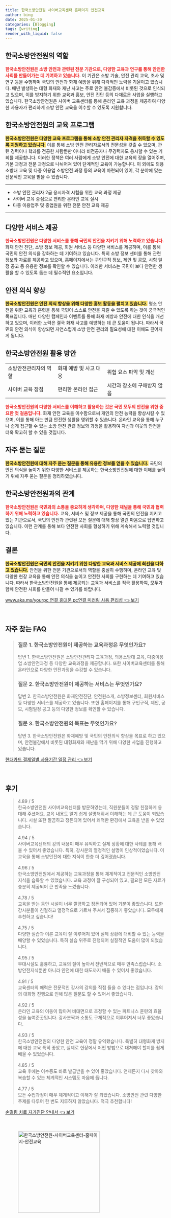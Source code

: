 ```yaml
---
title: 한국소방안전원 사이버교육센터 홈페이지 안전교육
author: bing
date: 2025-01-30
categories: [Blogging]
tags: [writing]
render_with_liquid: false
---
```



<h2 id='한국소방안전원의 역할'>한국소방안전원의 역할</h2>

<p><b><span style="color: #ee2323;">한국소방안전원은 소방 안전과 관련된 전문 기관으로, 다양한 교육과 연구를 통해 안전한 사회를 만들어가는 데 기여하고 있습니다.</span></b> 이 기관은 소방 기술, 안전 관리 교육, 조사 및 연구 등을 수행하며 국민의 안전과 화재 예방을 위해 다각적인 노력을 기울이고 있습니다. 매년 발생하는 대형 화재와 재난 사고는 주로 안전 불감증에서 비롯된 것으로 인식되고 있으며, 이를 방지하기 위한 교육과 홍보, 안전 진단 등의 다채로운 사업을 실행하고 있습니다. 한국소방안전원은 사이버 교육센터를 통해 온라인 교육 과정을 제공하여 다양한 사용자가 편리하게 소방 안전 교육을 이수할 수 있도록 지원합니다.</p>

<h2 id='한국소방안전원의 교육 프로그램'>한국소방안전원의 교육 프로그램</h2>

<p><b><span style="background-color: #ffe066;">한국소방안전원은 다양한 교육 프로그램을 통해 소방 안전 관리자 자격을 취득할 수 있도록 지원하고 있습니다.</span></b> 이를 통해 소방 안전 관리자로서의 전문성을 갖출 수 있으며, 관련 경력이나 학과를 전공한 사람뿐만 아니라 비전공자나 무경력자도 응시할 수 있는 기회를 제공합니다. 이러한 정책은 여러 사람에게 소방 안전에 대한 교육의 장을 열어주며, 기본 과정과 전문 과정으로 나뉘어져 있어 단계적인 교육이 가능합니다. 이 외에도 의용소방대 교육 및 다중 이용업 소방안전 과정 등의 교육이 마련되어 있어, 각 분야에 맞는 전문적인 교육을 받을 수 있습니다.</p>

<hr />

<ul>
    <li>소방 안전 관리자 2급 응시자격 시험을 위한 교육 과정 제공</li>
    <li>사이버 교육 중심으로 편리한 온라인 교육 실시</li>
    <li>다중 이용업주 및 종업원을 위한 전문 안전 교육 제공</li>
</ul>

<hr />

<h2 id='다양한 서비스 제공'>다양한 서비스 제공</h2>

<p><b><span style="color: #ee2323;">한국소방안전원은 다양한 서비스를 통해 국민의 안전을 지키기 위해 노력하고 있습니다.</span></b> 화재 안전 진단, 소방 정보 제공, 회원 서비스 등 다양한 서비스를 제공하며, 이를 통해 국민의 안전 의식을 강화하는 데 기여하고 있습니다. 특히 소방 정보 센터를 통해 관련 정보와 자료를 제공하고 있으며, 홈페이지에서는 구인구직 정보, 제안 및 공모, 시험 일정 공고 등 유용한 정보를 확인할 수 있습니다. 이러한 서비스는 국민이 보다 안전한 생활을 할 수 있도록 돕는 데 필수적인 요소입니다.</p>

<h2 id='안전 의식 향상'>안전 의식 향상</h2>

<p><b><span style="background-color: #ffe066;">한국소방안전원은 안전 의식 향상을 위해 다양한 홍보 활동을 펼치고 있습니다.</span></b> 평소 안전을 위한 교육과 훈련을 통해 국민이 스스로 안전을 지킬 수 있도록 하는 것이 궁극적인 목표입니다. 매년 다양한 캠페인과 이벤트를 통해 화재 예방과 안전에 대한 인식을 개선하고 있으며, 이러한 노력은 결국 화재 사고를 예방하는 데 큰 도움이 됩니다. 따라서 국민의 안전 의식이 향상되면 자연스럽게 소방 안전 관리의 필요성에 대한 이해도 깊어지게 됩니다.</p>

<h2 id='한국소방안전원 활용 방안'>한국소방안전원 활용 방안</h2>

<table>
    <tr>
        <td>소방안전관리자의 역할</td>
        <td>화재 예방 및 사고 대응</td>
        <td>위험 요소 파악 및 개선</td>
    </tr>
    <tr>
        <td>사이버 교육 장점</td>
        <td>편리한 온라인 접근</td>
        <td>시간과 장소에 구애받지 않음</td>
    </tr>
</table>

<p><b><span style="color: #ee2323;">한국소방안전원의 다양한 서비스를 이해하고 활용하는 것은 국민 모두의 안전을 위한 중요한 첫 걸음입니다.</span></b> 화재 안전 교육을 이수함으로써 개인의 안전 능력을 향상시킬 수 있으며, 이를 통해 아는 만큼 안전한 생활을 영위할 수 있습니다. 온라인 교육을 통해 누구나 쉽게 접근할 수 있는 소방 안전 관련 정보와 과정을 활용하여 자신과 이웃의 안전을 더욱 확고히 할 수 있을 것입니다.</p>

<h2 id='자주 묻는 질문'>자주 묻는 질문</h2>

<p><b><span style="background-color: #ffe066;">한국소방안전원에 대해 자주 묻는 질문을 통해 유용한 정보를 얻을 수 있습니다.</span></b> 국민의 안전 의식을 높이기 위한 다양한 서비스를 제공하는 한국소방안전원에 대한 이해를 높이기 위해 자주 묻는 질문을 정리하였습니다.</p>

<h2 id='한국소방안전원과의 관계'>한국소방안전원과의 관계</h2>

<p><b><span style="color: #ee2323;">한국소방안전원은 국민과의 소통을 중요하게 생각하며, 다양한 채널을 통해 국민과 협력하기 위해 노력하고 있습니다.</span></b> 교육, 서비스 및 정보 제공을 통해 국민의 안전을 지키고 있는 기관으로서, 국민의 안전과 관련된 모든 질문에 대해 항상 열린 마음으로 답변하고 있습니다. 이런 관계를 통해 보다 안전한 사회를 형성하기 위해 계속해서 노력할 것입니다.</p>

<h2 id='결론'>결론</h2>

<p><b><span style="background-color: #ffe066;">한국소방안전원은 국민의 안전을 지키기 위한 다양한 교육과 서비스 제공에 최선을 다하고 있습니다.</span></b> 안전을 위한 전문 기관으로서의 역할을 충실히 수행하며, 온라인 교육 및 다양한 현장 교육을 통해 안전 의식을 높이고 안전한 사회를 구현하는 데 기여하고 있습니다. 따라서 한국소방안전원을 통해 제공되는 교육과 서비스를 적극 활용하여, 모두가 함께 안전한 사회를 만들어 나갈 수 있기를 바랍니다.</p>


<p><a class="click-button" title="www.aka.ms/yourpc 연결 휴대폰 pc연결 미러링 사용 편리성" href="https://blackassets.github.io/posts/www.aka.msyourpc-%EC%97%B0%EA%B2%B0-%ED%9C%B4%EB%8C%80%ED%8F%B0-pc%EC%97%B0%EA%B2%B0-%EB%AF%B8%EB%9F%AC%EB%A7%81-%EC%82%AC%EC%9A%A9-%ED%8E%B8%EB%A6%AC%EC%84%B1/" rel="dofollow">www.aka.ms/yourpc 연결 휴대폰 pc연결 미러링 사용 편리성 👈 보기</a></p><br>
<h2 id='자주_찾는_FAQ'>자주 찾는 FAQ</h2>
<div itemscope="" itemtype="https://schema.org/FAQPage"> 
<blockquote> 
<div itemscope="" itemprop="mainEntity" itemtype="https://schema.org/Question"> 
<h3 itemprop="name">질문 1. 한국소방안전원이 제공하는 교육과정은 무엇인가요?</h3> 
<div itemscope="" itemprop="acceptedAnswer" itemtype="https://schema.org/Answer"> 
<span itemprop="text"> 
<p>답변 1. 한국소방안전원은 소방안전관리자 교육과정, 의용소방대 교육, 다중이용업 소방안전과정 등 다양한 교육과정을 제공합니다. 또한 사이버교육센터를 통해 온라인으로 다양한 안전과정을 수강할 수 있습니다.</p> 
</span> 
</div> 
</div> 
<div itemscope="" itemprop="mainEntity" itemtype="https://schema.org/Question"> 
<h3 itemprop="name">질문 2. 한국소방안전원이 제공하는 서비스는 무엇인가요?</h3> 
<div itemscope="" itemprop="acceptedAnswer" itemtype="https://schema.org/Answer"> 
<span itemprop="text"> 
<p>답변 2. 한국소방안전원은 화재안전진단, 안전원소개, 소방정보센터, 회원서비스 등 다양한 서비스를 제공하고 있습니다. 또한 홈페이지를 통해 구인구직, 제안, 공모, 시험일정 공고 등의 다양한 정보를 확인할 수 있습니다.</p> 
</span> 
</div> 
</div> 
<div itemscope="" itemprop="mainEntity" itemtype="https://schema.org/Question"> 
<h3 itemprop="name">질문 3. 한국소방안전원의 목표는 무엇인가요?</h3> 
<div itemscope="" itemprop="acceptedAnswer" itemtype="https://schema.org/Answer"> 
<span itemprop="text"> 
<p>답변 3. 한국소방안전원은 화재예방 및 국민의 안전의식 향상을 목표로 하고 있으며, 안전불감에서 비롯된 대형화재와 재난을 막기 위해 다양한 사업을 진행하고 있습니다.</p> 
</span> 
</div> 
</div> 
</blockquote> 
</div>
<p><a class="click-button" title="현대카드 결제일별 사용기간 일정 관리" href="https://blackassets.github.io/posts/%ED%98%84%EB%8C%80%EC%B9%B4%EB%93%9C-%EA%B2%B0%EC%A0%9C%EC%9D%BC%EB%B3%84-%EC%82%AC%EC%9A%A9%EA%B8%B0%EA%B0%84-%EC%9D%BC%EC%A0%95-%EA%B4%80%EB%A6%AC/" rel="dofollow">현대카드 결제일별 사용기간 일정 관리 👈 보기</a></p><br>
<h2 id='후기'>후기</h2>
<div itemscope itemtype="https://schema.org/Product">
  <blockquote>
  <div itemprop="review" itemscope itemtype="https://schema.org/Review">
      <div itemprop="reviewRating" itemscope itemtype="https://schema.org/Rating"> <span itemprop="ratingValue">4.89</span> / <span itemprop="bestRating">5</span> </div>
      <span itemprop="reviewBody"> 한국소방안전원 사이버교육센터를 방문하였는데, 직원분들이 정말 친절하게 응대해 주셨어요. 교육 내용도 알기 쉽게 설명해줘서 이해하는 데 큰 도움이 되었습니다. 시설 또한 깔끔하고 정돈되어 있어서 쾌적한 환경에서 교육을 받을 수 있었습니다. </span>
  </div>
  <br>
  <div itemprop="review" itemscope itemtype="https://schema.org/Review">
      <div itemprop="reviewRating" itemscope itemtype="https://schema.org/Rating"> <span itemprop="ratingValue">4.94</span> / <span itemprop="bestRating">5</span> </div>
      <span itemprop="reviewBody"> 사이버교육센터의 강의 내용이 매우 유익하고 실제 상황에 대한 사례를 통해 배울 수 있어서 좋았습니다. 특히, 강사분의 열정적인 설명이 인상적이었습니다. 이 교육을 통해 소방안전에 대한 지식이 한층 더 깊어졌습니다. </span>
  </div>
  <br>
  <div itemprop="review" itemscope itemtype="https://schema.org/Review">
      <div itemprop="reviewRating" itemscope itemtype="https://schema.org/Rating"> <span itemprop="ratingValue">4.96</span> / <span itemprop="bestRating">5</span> </div>
      <span itemprop="reviewBody"> 한국소방안전원에서 제공하는 교육과정을 통해 체계적이고 전문적인 소방안전 지식을 습득할 수 있었습니다. 교육 과정이 잘 구성되어 있고, 필요한 모든 자료가 충분히 제공되어 큰 만족을 느꼈습니다. </span>
  </div>
  <br>
  <div itemprop="review" itemscope itemtype="https://schema.org/Review">
      <div itemprop="reviewRating" itemscope itemtype="https://schema.org/Rating"> <span itemprop="ratingValue">4.78</span> / <span itemprop="bestRating">5</span> </div>
      <span itemprop="reviewBody"> 교육을 받는 동안 시설이 너무 깔끔하고 정돈되어 있어 기분이 좋았습니다. 또한 강사분들이 친절하고 열정적으로 가르쳐 주셔서 집중하기 좋았습니다. 모두에게 추천하고 싶습니다! </span>
  </div>
  <br>
  <div itemprop="review" itemscope itemtype="https://schema.org/Review">
      <div itemprop="reviewRating" itemscope itemtype="https://schema.org/Rating"> <span itemprop="ratingValue">4.75</span> / <span itemprop="bestRating">5</span> </div>
      <span itemprop="reviewBody"> 다양한 실습과 이론 교육이 잘 이루어져 있어 실제 상황에 대비할 수 있는 능력을 배양할 수 있었습니다. 특히 실습 위주로 진행되어 실질적인 도움이 많이 되었습니다. </span>
  </div>
  <br>
  <div itemprop="review" itemscope itemtype="https://schema.org/Review">
      <div itemprop="reviewRating" itemscope itemtype="https://schema.org/Rating"> <span itemprop="ratingValue">4.95</span> / <span itemprop="bestRating">5</span> </div>
      <span itemprop="reviewBody"> 부대시설도 훌륭하고, 교육의 질이 높아서 전반적으로 매우 만족스럽습니다. 소방안전지식뿐만 아니라 안전에 대한 태도까지 배울 수 있어서 좋았습니다. </span>
  </div>
  <br>
  <div itemprop="review" itemscope itemtype="https://schema.org/Review">
      <div itemprop="reviewRating" itemscope itemtype="https://schema.org/Rating"> <span itemprop="ratingValue">4.91</span> / <span itemprop="bestRating">5</span> </div>
      <span itemprop="reviewBody"> 교육센터의 매력은 전문적인 강사의 강의를 직접 들을 수 있다는 점입니다. 강의의 대화형 진행으로 인해 많은 질문도 할 수 있어서 좋았습니다. </span>
  </div>
  <br>
  <div itemprop="review" itemscope itemtype="https://schema.org/Review">
      <div itemprop="reviewRating" itemscope itemtype="https://schema.org/Rating"> <span itemprop="ratingValue">4.92</span> / <span itemprop="bestRating">5</span> </div>
      <span itemprop="reviewBody"> 온라인 교육의 이동이 많아져 비대면으로 조정할 수 있는 피트니스 훈련의 효율성을 높여준곳입니다. 강사분짝과 소통도 구체적으로 이루어져서 너무 좋았습니다. </span>
  </div>
  <br>
  <div itemprop="review" itemscope itemtype="https://schema.org/Review">
      <div itemprop="reviewRating" itemscope itemtype="https://schema.org/Rating"> <span itemprop="ratingValue">4.93</span> / <span itemprop="bestRating">5</span> </div>
      <span itemprop="reviewBody"> 한국소방안전원의 다양한 안전 교육이 정말 유익했습니다. 특별히 대형화재 방지에 대한 교육 특히 좋았고, 실제로 현장에서 어떤 방법으로 대처해야 할지를 쉽게 배울 수 있었습니다. </span>
  </div>
  <br>
  <div itemprop="review" itemscope itemtype="https://schema.org/Review">
      <div itemprop="reviewRating" itemscope itemtype="https://schema.org/Rating"> <span itemprop="ratingValue">4.85</span> / <span itemprop="bestRating">5</span> </div>
      <span itemprop="reviewBody"> 교육 후에는 이수증도 바로 발급받을 수 있어 좋았습니다. 언제든지 다시 찾아와 복습할 수 있는 체계적인 시스템도 마음에 듭니다. </span>
  </div>
  <br>
  <div itemprop="review" itemscope itemtype="https://schema.org/Review">
      <div itemprop="reviewRating" itemscope itemtype="https://schema.org/Rating"> <span itemprop="ratingValue">4.77</span> / <span itemprop="bestRating">5</span> </div>
      <span itemprop="reviewBody"> 모든 수업과정이 매우 체계적이고 이해가 잘 되었습니다. 소방안전 관련 다양한 주제를 다루어 한 번도 지루하지 않았습니다. 적극 추천합니다! </span>
  </div>
  </blockquote>
</div>
<p><a class="click-button" title="손떨림 치료 자가진단 안내서" href="https://blackassets.github.io/posts/%EC%86%90%EB%96%A8%EB%A6%BC-%EC%B9%98%EB%A3%8C-%EC%9E%90%EA%B0%80%EC%A7%84%EB%8B%A8-%EC%95%88%EB%82%B4%EC%84%9C/" rel="dofollow">손떨림 치료 자가진단 안내서 👈 보기</a></p><br>
<figure class="image"><img src="https://blackassets.github.io/assets/img/thumbnail/한국소방안전원-사이버교육센터-홈페이지-안전교육.webp" alt="한국소방안전원-사이버교육센터-홈페이지-안전교육" width="256" height="256"></figure>